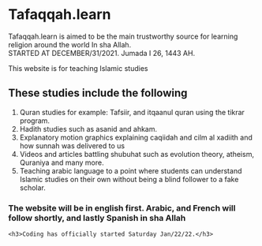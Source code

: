 # Tafaqqah.learn
Tafaqqah.learn is aimed to be the main trustworthy source for learning religion around the world In sha Allah.  
STARTED AT DECEMBER/31/2021.  Jumada I 26, 1443 AH.

This website is for teaching Islamic studies</h1>
    <h2>These studies include the following</h2>
    <ol>
        <li>Quran studies for example: Tafsiir, and itqaanul quran using the tikrar program.</li>
        <li>Hadith studies such as asanid and ahkam.</li>
        <li>Explanatory motion graphics explaining caqiidah and cilm al xadiith and how sunnah was delivered to us</li>
        <li>Videos and articles battling shubuhat such as evolution theory, atheism, Quraniya and many more.</li>
        <li>Teaching arabic language to a point where students can understand Islamic studies on their own without being a blind follower to a fake scholar.</li>
    </ol>
    <h3>The website will be in english first. Arabic, and French will follow shortly, and lastly Spanish in sha Allah</h3>

    <h3>Coding has officially started Saturday Jan/22/22.</h3>

